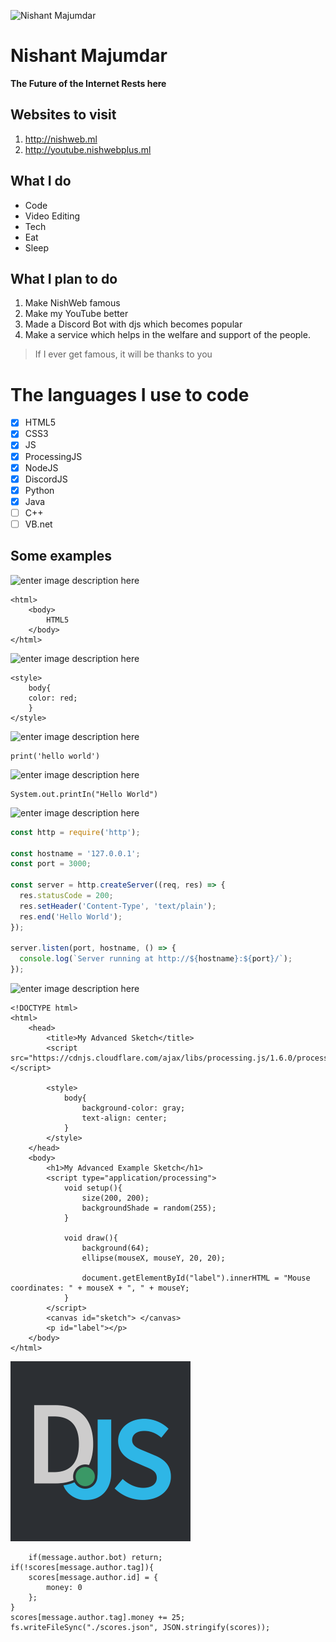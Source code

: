 
![Nishant Majumdar](https://cdn.dribbble.com/users/332946/screenshots/3296132/n.gif)

# Nishant Majumdar
**The Future of the Internet Rests here**



## Websites to visit

 1. http://nishweb.ml
 2. http://youtube.nishwebplus.ml
 

## What I do

 - Code
 - Video Editing
 - Tech
 - Eat
 - Sleep

## What I plan to do

 1. Make NishWeb famous
 2. Make my YouTube better
 3. Made a Discord Bot with djs which becomes popular
 4. Make a service which helps in the welfare and support of the people.

> If I ever get famous, it will be thanks to you

# The languages I use to code

 - [x] HTML5
 - [x] CSS3
 - [x] JS
 - [x] ProcessingJS
 - [x] NodeJS
 - [x] DiscordJS
 - [x] Python
 - [x] Java
 - [ ] C++
 - [ ] VB.net

## Some examples
![enter image description here](https://upload.wikimedia.org/wikipedia/commons/thumb/6/61/HTML5_logo_and_wordmark.svg/100px-HTML5_logo_and_wordmark.svg.png)

```
<html>
    <body>
	    HTML5
    </body>
</html>
```

  ![enter image description here](https://upload.wikimedia.org/wikipedia/commons/thumb/d/d5/CSS3_logo_and_wordmark.svg/90px-CSS3_logo_and_wordmark.svg.png)
  
  

    <style>
	    body{
	    color: red;
	    }
    </style>


![enter image description here](https://upload.wikimedia.org/wikipedia/commons/thumb/c/c3/Python-logo-notext.svg/100px-Python-logo-notext.svg.png)

    print('hello world')

![enter image description here](https://1000logos.net/wp-content/uploads/2020/09/Java-Logo.png)

    System.out.printIn("Hello World")

![enter image description here](https://seeklogo.com/images/N/nodejs-logo-FBE122E377-seeklogo.com.png)


```javascript
const http = require('http');

const hostname = '127.0.0.1';
const port = 3000;

const server = http.createServer((req, res) => {
  res.statusCode = 200;
  res.setHeader('Content-Type', 'text/plain');
  res.end('Hello World');
});

server.listen(port, hostname, () => {
  console.log(`Server running at http://${hostname}:${port}/`);
});
```


![enter image description here](https://pbs.twimg.com/profile_images/262520472/pjs_400x400.jpg)

```
<!DOCTYPE html>
<html>
	<head>
		<title>My Advanced Sketch</title>
		<script src="https://cdnjs.cloudflare.com/ajax/libs/processing.js/1.6.0/processing.min.js"></script>

		<style>
			body{
				background-color: gray;
				text-align: center;
			}
		</style>
	</head>
	<body>
		<h1>My Advanced Example Sketch</h1>
		<script type="application/processing">
			void setup(){
				size(200, 200);
				backgroundShade = random(255);
			}
			
			void draw(){
				background(64);
				ellipse(mouseX, mouseY, 20, 20);
				
				document.getElementById("label").innerHTML = "Mouse coordinates: " + mouseX + ", " + mouseY;
			}
		</script>
		<canvas id="sketch"> </canvas>
		<p id="label"></p>
	</body>
</html>
```

![D](https://raw.githubusercontent.com/github/explore/888aa7196bdda1de09e848148fc5929ccfe49ab6/topics/discord-js/discord-js.png)
```
    if(message.author.bot) return;
if(!scores[message.author.tag]){ 
	scores[message.author.id] = { 
		money: 0 
	};
}
scores[message.author.tag].money += 25;
fs.writeFileSync("./scores.json", JSON.stringify(scores));
```


